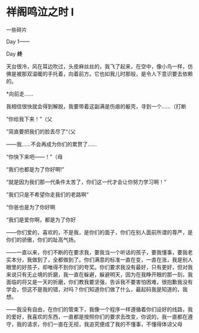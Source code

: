 # 祥阁鸣泣之时 **I**

一些碎片

Day 1——







Day **终**

天台很冷，风在耳边吹过，头皮麻丝丝的，我飞了起来，在空中，像小鸟一样，仿佛是被那双温暖的手托着，向着前方。它也如我儿时那般，是令人下意识要去依赖的。

*向前走……

我相信很快就会得到解脱，我要带着这副满是伤痕的躯壳，寻到一个……（打断

“你给我下来！”（父

”简直要把我们的脸丢尽了“（父

——我……不会再成为你们的累赘了……

“你快下来吧——！”（母

“我们也都是为了你好啊!”

“就是因为我们那一代条件太苦了，你们这一代才会让你努力学习啊！”

”我们只是不希望你走我们的老路啊“

“你爸也是为了你好啊

“我们是爱你啊，都是为了你好

——你们爱的，喜欢的，不是我，是你们的面子，你们在别人面前所谓的尊严，是你们的骄傲，你们的趾高气扬。

——一直以来，你们不断的在要求我，要我当一个听话的孩子，要我懂事，要我老实本分，我做到了，全都做到了。你们满意的标准一直在变，一直在涨，我是别人眼里的好孩子，却唯得不到你们的夸奖。你们要求我没有最好，只有更好，但对我来说只有无止境的折磨，我一直在躲避，躲避明天，因为在我睁开眼的那一刻，我面临的将又是一天的折磨，你们教我要坚强，告诉我不要害怕困难，很抱歉我没有学会，但这不是我的错，对吗？你们知道你们做了什么，最起码我是知道的，我想。

——我没有自由，在你们的管束下，我像一个程序一样遵循着你们设好的线路，我的爱好，我喜欢的东西，一直都是按照你们的要求去改变，你说的，我一直都在遵守，我的请求，你们一直在无视，我追究便成了我的不懂事，不懂得体谅父母



























